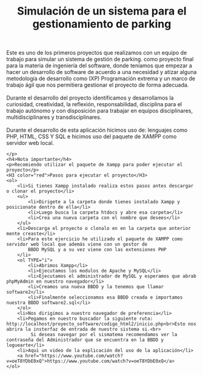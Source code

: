 <h1 align="center"> Simulación de un sistema para el gestionamiento de parking </h1>
<br>
    <p>
        Este es uno de los primeros proyectos que realizamos con un equipo de trabajo para simular un sistema de gestión de parking.
        como proyecto final para la materia de ingeniería del software, donde teníamos que empezar a hacer un desarrollo de software 
        de acuerdo a una necesidad y atizar alguna metodología de desarrollo como (XP) Programación extrema y un marco de trabajo ágil
        que nos permitiera gestionar el proyecto de forma adecuada.
        <br><br>
        Durante el desarrollo del proyecto identificamos y desarrollamos la curiosidad, creatividad, la reflexión, responsabilidad, 
        disciplina para el trabajo autónomo y con disposición para trabajar en equipos disciplinares, multidisciplinares y transdisciplinares.
        <br><br>
        Durante el desarrollo de esta aplicación hicimos uso de: lenguajes como PHP, HTML, CSS Y SQL e hicimos uso del paquete de XAMPP como
        servidor web local.

    </p>
    <h4>Nota importante</h4>
    <p>Recomiendo utilizar el paquete de Xampp para poder ejecutar el proyecto</p>
    <H3 color="red">Pasos para ejecutar el proyecto</H3>
    <ol>
        <li>Si tienes Xampp instalado realiza estos pasos antes descargar o clonar el proyecto</li>
        <ul>
            <li>Dirigete a la carpeta donde tienes instalado Xampp y posicionate dentro de ella</li>
            <li>Luego busca la carpeta htdocs y abre esa carpeta</li>
            <li>Crea una nueva carpeta con el nombre que desees</li>
        </ul>
        <li>Descarga el proyecto o clonalo en en la carpeta que anterior mente creaste</li>
        <li>Para este ejercicio he utilizado el paquete de XAMPP como servidor web local que además viene con un gestor de
            BBDD MySQL y a su vez viene con las extensiones PHP
        </li>
        <ol TYPE="i">
            <li>Abrimos Xampp</li>
            <li>Ejecutamos los modulos de Apache y MySQL</li>
            <li>Ejecutamos el administrador de MySQL y esperamos que abrab phpMyAdmin en nuestro navegador</li>
            <li>Creamos una nueva BBDD y la tenemos que llamar software2</li>
            <li>Finalmente seleccionamos esa BBDD creada e importamos nuestra BBDD software2.sql</li>
        </ol>
        <li>Nos dirigimos a nuestro navegador de preferencia</li>
        <li>Pegamos en nuestro buscador la siguiente ruta: http://localhost/proyecto_software/codigo_html2/inicio.php<br>Esto nos abrira la insterfaz de entrada de nuestro sistema si.<br>
             Si deseas navegar por el sismatema recomendamos ver la contraseña del Administrador que se encuentra en la BBDD y loguearte</li>
        <li>Aqui un video de la explicación del uso de la aplicación</li>
        <a href="https://www.youtube.com/watch?v=oeT8YDbE0xQ">https://www.youtube.com/watch?v=oeT8YDbE0xQ</a>
    </ol>
